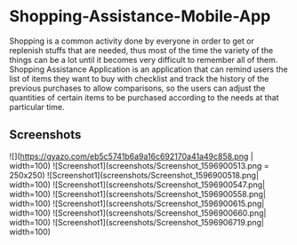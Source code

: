 # Shopping-Assistance-Mobile-App
Shopping is a common activity done by everyone in order to get or replenish stuffs that are needed, thus most of the time the variety of the things can be a lot until it becomes very difficult to remember all of them. Shopping Assistance Application is an application that can remind users the list of items they want to buy with checklist and track the history of the previous purchases to allow comparisons, so the users can adjust the quantities of certain items to be purchased according to the needs at that particular time.

## Screenshots
![](https://gyazo.com/eb5c5741b6a9a16c692170a41a49c858.png | width=100)
![Screenshot1](screenshots/Screenshot_1596900513.png = 250x250)
![Screenshot1](screenshots/Screenshot_1596900518.png| width=100)
![Screenshot1](screenshots/Screenshot_1596900547.png| width=100)
![Screenshot1](screenshots/Screenshot_1596900558.png| width=100)
![Screenshot1](screenshots/Screenshot_1596900615.png| width=100)
![Screenshot1](screenshots/Screenshot_1596900660.png| width=100)
![Screenshot1](screenshots/Screenshot_1596906719.png| width=100)
